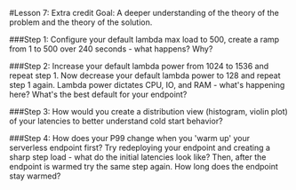 #Lesson 7: Extra credit
Goal: A deeper understanding of the theory of the problem and the theory of the solution.

###Step 1:
Configure your default lambda max load to 500, create a ramp from 1 to 500 over 240 seconds - what happens?  Why?

###Step 2:
Increase your default lambda power from 1024 to 1536 and repeat step 1.
Now decrease your default lambda power to 128 and repeat step 1 again.
Lambda power dictates CPU, IO, and RAM - what's happening here?  What's the best default for your endpoint?

###Step 3:
How would you create a distribution view (histogram, violin plot) of your latencies to better understand cold start behavior?

###Step 4:
How does your P99 change when you 'warm up' your serverless endpoint first?  Try redeploying your endpoint and creating a sharp step load - what do the initial latencies look like?  Then, after the endpoint is warmed try the same step again.  How long does the endpoint stay warmed?